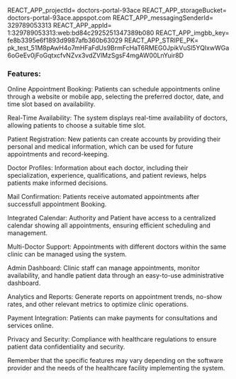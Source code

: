 REACT_APP_projectId= doctors-portal-93ace
REACT_APP_storageBucket= doctors-portal-93ace.appspot.com
REACT_APP_messagingSenderId= 329789053313
REACT_APP_appId= 1:329789053313:web:bd84c2925251347389b080
REACT_APP_imgbb_key= fe8b3395e6f1893d9987afb360b63029
REACT_APP_STRIPE_PK= pk_test_51M8pAwH4o7mHFaFdUs9BrmFcHaT6RMEG0JpikVuSl5YQIxwWGa6oGeEv0jFoGqtxcfvNZvx3vdZVlMzSgsF4mgAW00LnYuir8D


### Features:

Online Appointment Booking: Patients can schedule appointments online through a website or mobile app, selecting the preferred doctor, date, and time slot based on availability.

Real-Time Availability: The system displays real-time availability of doctors, allowing patients to choose a suitable time slot.

Patient Registration: New patients can create accounts by providing their personal and medical information, which can be used for future appointments and record-keeping.

Doctor Profiles: Information about each doctor, including their specialization, experience, qualifications, and patient reviews, helps patients make informed decisions.

Mail Confirmation: Patients receive automated appointments after successfull appointment Booking.

Integrated Calendar: Authority and Patient have access to a centralized calendar showing all appointments, ensuring efficient scheduling and management.

Multi-Doctor Support: Appointments with different doctors within the same clinic can be managed using the system.

Admin Dashboard: Clinic staff can manage appointments, monitor availability, and handle patient data through an easy-to-use administrative dashboard.

Analytics and Reports: Generate reports on appointment trends, no-show rates, and other relevant metrics to optimize clinic operations.

Payment Integration: Patients can make payments for consultations and services online.

Privacy and Security: Compliance with healthcare regulations to ensure patient data confidentiality and security.


Remember that the specific features may vary depending on the software provider and the needs of the healthcare facility implementing the system.

